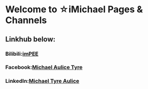 # Welcome to ☆iMichael Pages & Channels
## Linkhub below:
### Bilibili:[imPEE](https://space.bilibili.com/355298688)
### Facebook:[Michael Aulice Tyre](https://www.facebook.com/michael.elliot.984349)
### LinkedIn:[Michael Tyre Aulice](https://www.linkedin.com/in/michael-tyre-aulice/)
